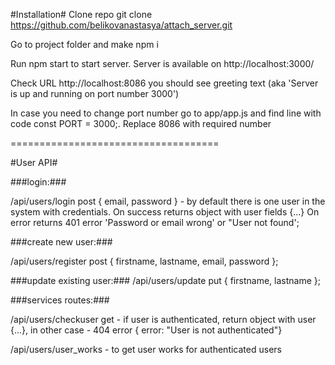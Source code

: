 #Installation#
Clone repo git clone https://github.com/belikovanastasya/attach_server.git

Go to project folder and make npm i

Run npm start to start server. Server is available on http://localhost:3000/

Check URL http://localhost:8086 you should see greeting text (aka 'Server is up and running on port number 3000')

In case you need to change port number go to app/app.js and find line with code const PORT = 3000;. Replace 8086 with required number

====================================

#User API#

###login:###

/api/users/login post { email, password } - by default there is one user in the system with  credentials. On success returns object with user fields {...} On error returns 401 error 'Password or email wrong' or "User not found';

###create new user:###

/api/users/register post { firstname, lastname, email, password };

###update existing user:###
/api/users/update put { firstname, lastname };

###services routes:###

/api/users/checkuser get - if user is authenticated, return object with user {...}, in other case - 404 error { error: "User is not authenticated"}

/api/users/user_works - to get user works for authenticated users